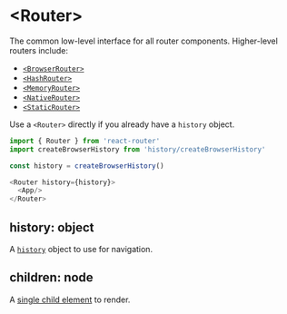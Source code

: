 # &lt;Router>

The common low-level interface for all router components. Higher-level routers include:

- [`<BrowserRouter>`](#browserrouter)
- [`<HashRouter>`](#hashrouter)
- [`<MemoryRouter>`](#memoryrouter)
- [`<NativeRouter>`](#nativerouter)
- [`<StaticRouter>`](#staticrouter)

Use a `<Router>` directly if you already have a `history` object.

```js
import { Router } from 'react-router'
import createBrowserHistory from 'history/createBrowserHistory'

const history = createBrowserHistory()

<Router history={history}>
  <App/>
</Router>
```

## history: object

A [`history`](https://github.com/mjackson/history) object to use for navigation.

## children: node

A [single child element](https://facebook.github.io/react/docs/react-api.html#react.children.only) to render.
